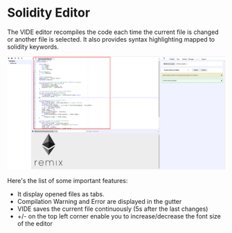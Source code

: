 Solidity Editor
===============

The VIDE editor recompiles the code each time the current file is
changed or another file is selected. It also provides syntax
highlighting mapped to solidity keywords.

![image](images/VIDE_editor.png)

Here's the list of some important features:

-   It display opened files as tabs.
-   Compilation Warning and Error are displayed in the gutter
-   VIDE saves the current file continuously (5s after the last
    changes)
-   +/- on the top left corner enable you to increase/decrease the font
    size of the editor

